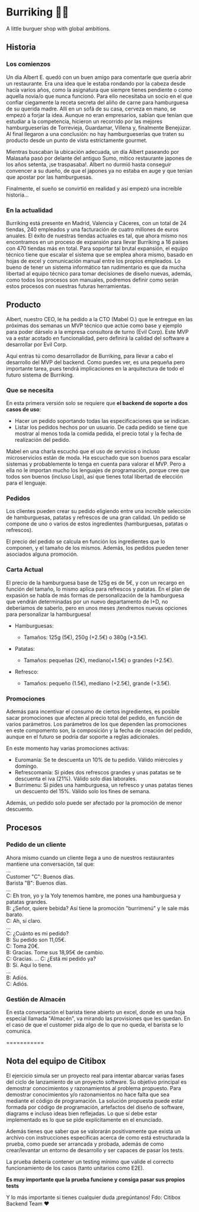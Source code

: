 Burriking 🍔🍟
====================================
A little burguer shop with global ambitions.

## Historia

### Los comienzos
Un día Albert E. quedó con un buen amigo para comentarle que quería abrir un restaurante. Era una idea que le estaba rondando por la cabeza desde hacía varios años, como la asignatura que siempre tienes pendiente o como aquella novia/o que nunca funcionó. Para ello necesitaba un socio en el que confiar ciegamente la receta secreta del aliño de carne para hamburguesa de su querida madre. Allí en un sofá de su casa, cerveza en mano, se empezó a forjar la idea. Aunque no eran empresarios, sabían que tenían que estudiar a la competencia, hicieron un recorrido por las mejores hamburgueserías de Torrevieja, Guardamar, Villena y, finalmente Benejúzar. Al final llegaron a una conclusión: no hay hamburgueserías que traten su producto desde un punto de vista estrictamente gourmet.

Mientras buscaban la ubicación adecuada, un día Albert paseando por Malasaña pasó por delante del antiguo Sumo, mítico restaurante japones de los años setenta, ¡se traspasaba!. Albert no durmió hasta conseguir convencer a su dueño, de que el japones ya no estaba en auge y que tenían que apostar por las hamburguesas.

Finalmente, el sueño se convirtió en realidad y así empezó una increíble historia...

### En la actualidad
Burriking está presente en Madrid, Valencia y Cáceres, con un total de 24 tiendas, 240 empleados y una facturación de cuatro millones de euros anuales. El éxito de nuestras tiendas actuales es tal, que ahora mismo nos encontramos en un proceso de expansión para llevar Burriking a 16 países con 470 tiendas más en total. Para soportar tal brutal expansión, el equipo técnico tiene que escalar el sistema que se emplea ahora mismo, basado en hojas de excel y comunicación manual entre los propios empleados. Lo bueno de tener un sistema informático tan rudimentario es que da mucha libertad al equipo técnico para tomar decisiones de diseño nuevas, además, como todos los procesos son manuales, podremos definir como serán estos procesos con nuestras futuras herramientas.

## Producto
Albert, nuestro CEO, le ha pedido a la CTO (Mabel O.) que le entregue en las próximas dos semanas un MVP técnico que actúe como base y ejemplo para poder dárselo a la empresa consultora de turno (Evil Corp). Este MVP va a estar acotado en funcionalidad, pero definirá la calidad del software a desarrollar por Evil Corp. 

Aquí entras tú como desarrollador de Burriking, para llevar a cabo el desarrollo del MVP del backend. Como puedes ver, es una pequeña pero importante tarea, pues tendrá implicaciones en la arquitectura de todo el futuro sistema de Burriking.

### Que se necesita
En esta primera versión solo se requiere que **el backend de soporte a dos casos de uso**:

- Hacer un pedido soportando todas las especificaciones que se indican.
- Listar los pedidos hechos por un usuario. De cada pedido se tiene que mostrar al menos toda la comida pedida, el precio total y la fecha de realización del pedido.

Mabel en una charla escuchó que el uso de servicios o incluso microservicios están de moda. Ha escuchado que son buenos para escalar sistemas y probablemente lo tenga en cuenta para valorar el MVP. Pero a ella no le importan mucho los lenguajes de programación, porque cree que todos son buenos (incluso Lisp), así que tienes total libertad de elección para el lenguaje.

### Pedidos
Los clientes pueden crear su pedido eligiendo entre una increíble selección de hamburguesas, patatas y refrescos de una gran calidad. Un pedido se compone de uno o varios de estos ingredientes (hamburguesas, patatas o refrescos). 

El precio del pedido se calcula en función los ingredientes que lo componen, y el tamaño de los mismos. Además, los pedidos pueden tener asociados alguna promoción.

### Carta Actual
El precio de la hamburguesa base de 125g es de 5€, y con un recargo en función del tamaño, lo mismo aplica para refrescos y patatas. En el plan de expasión se habla de más formas de personalización de la hamburguesa que vendrán determinadas por un nuevo departamento de I+D, no deberíamos de saberlo, pero en unos meses ¡tendremos nuevas opciones para personalizar la hamburguesa! 

- Hamburguesas:

    * Tamaños: 125g (5€), 250g (+2.5€) o 380g (+3.5€).  

- Patatas:
    
    * Tamaños: pequeñas (2€), mediano(+1.5€) o grandes (+2.5€).
 
- Refresco: 
    
    * Tamaños: pequeño (1.5€), mediano (+2.5€), grande (+3.5€).

### Promociones
Además para incentivar el consumo de ciertos ingredientes, es posible sacar promociones que afecten al precio total del pedido, en función de varios parámetros. Los parámetros de los que dependen las promociones en este compomento son, la composición y la fecha de creación del pedido, aunque en el futuro se podría dar soporte a reglas adicionales.

En este momento hay varias promociones activas:

- Euromanía: Se te descuenta un 10% de tu pedido. Válido miércoles y domingo.
- Refrescomanía: Si pides dos refrescos grandes y unas patatas se te descuenta el iva (21%). Válido solo días laborales.
- Burrimenu: Si pides una hamburguesa, un refresco y unas patatas tienes un descuento del 15%. Válido solo los fines de semana.

Además, un pedido solo puede ser afectado por la promoción de menor descuento.

## Procesos

### Pedido de un cliente

Ahora mismo cuando un cliente llega a uno de nuestros restaurantes mantiene una conversación, tal que:  
...  
Customer "C": Buenos días.  
Barista "B": Buenos días.  
...  
C: Eh tron, yo y la Yoly tenemos hambre, me pones una hamburguesa y patatas grandes.  
B: ¿Señor, quiere bebida? Así tiene la promoción "burrimenú" y le sale más barato.  
C: Ah, sí claro.  
...  
C: ¿Cuánto es mi pedido?  
B: Su pedido son 11,05€.  
C: Toma 20€.  
B: Gracias. Tome sus 18,95€ de cambio.  
C: Gracias.
... 
C: ¿Está mi pedido ya?  
B: Sí. Aquí lo tiene.  
...  
B: Adiós.  
C: Adiós. 

### Gestión de Almacén

En esta conversación el barista tiene abierto un excel, donde en una hoja especial llamada "Almacén", va mirando las provisiones que les quedan. En el caso de que el customer pida algo de lo que no queda, el barista se lo comunica.

===========

## Nota del equipo de Citibox
El ejercicio simula ser un proyecto real para intentar abarcar varias fases del ciclo de lanzamiento de un proyecto software. Su objetivo principal es demostrar conocimientos y razonamientos al problema propuesto. Para demostrar conocimientos y/o razonamientos no hace falta que sea mediante el código de programación. La solución propuesta puede estar formada por código de programación, artefactos del diseño de software, diagrams e incluso ideas bien reflejadas. Lo que sí debe estar implementado es lo que se pide explícitamente en el enunciado.

Además tienes que saber que se valorarán positivamente que exista un archivo con instrucciones específicas acerca de como está estructurada la prueba, como puede ser arrancada y probada, además de como crear/levantar un entorno de desarrollo y ser capaces de pasar los tests.

La prueba debería contener un testing mínimo que valide el correcto funcionamiento de los casos (tanto unitarios como E2E). 

**Es muy importante que la prueba funcione y consiga pasar sus propios tests**

Y lo más importante si tienes cualquier duda ¡pregúntanos! 
Fdo: Citibox Backend Team ❤️
